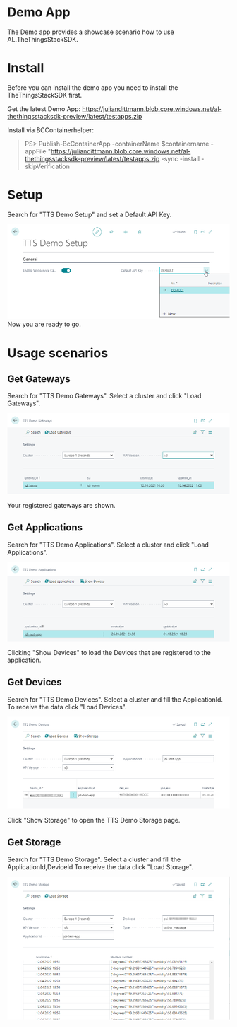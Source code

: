 # Demo App

The Demo app provides a showcase scenario how to use AL.TheThingsStackSDK. 

# Install

Before you can install the demo app you need to install the TheThingsStackSDK first.

Get the latest Demo App: https://juliandittmann.blob.core.windows.net/al-thethingsstacksdk-preview/latest/testapps.zip

Install via BCContainerhelper: 

> PS&gt; Publish-BcContainerApp -containerName $containername -appFile "https://juliandittmann.blob.core.windows.net/al-thethingsstacksdk-preview/latest/testapps.zip -sync -install -skipVerification

# Setup

Search for "TTS Demo Setup" and set a Default API Key.  

![TTSSetup](/Docs/assets/TTSSetup.png)
Now you are ready to go.


# Usage scenarios

## Get Gateways

Search for "TTS Demo Gateways". Select a cluster and click "Load Gateways".

![TTSGateways](/Docs/assets/TTS%20Demo%20Gateways.png)

Your registered gateways are shown.


## Get Applications

Search for "TTS Demo Applications". Select a cluster and click "Load Applications".

![TTSGateways](/Docs/assets/TTS%20Demo%20Applications.png)

Clicking "Show Devices" to load the Devices that are registered to the application.

## Get Devices

Search for "TTS Demo Devices". Select a cluster and fill the ApplicationId. To receive the data click "Load Devices".

![TTSDevices](/Docs/assets/TTS%20Demo%20Devices.png)

Click "Show Storage" to open the TTS Demo Storage page.

## Get Storage

Search for "TTS Demo Storage". Select a cluster and fill the ApplicationId,DeviceId To receive the data click "Load Storage".

![TTSStorage](/Docs/assets/TTS%20Demo%20Storage.png)


